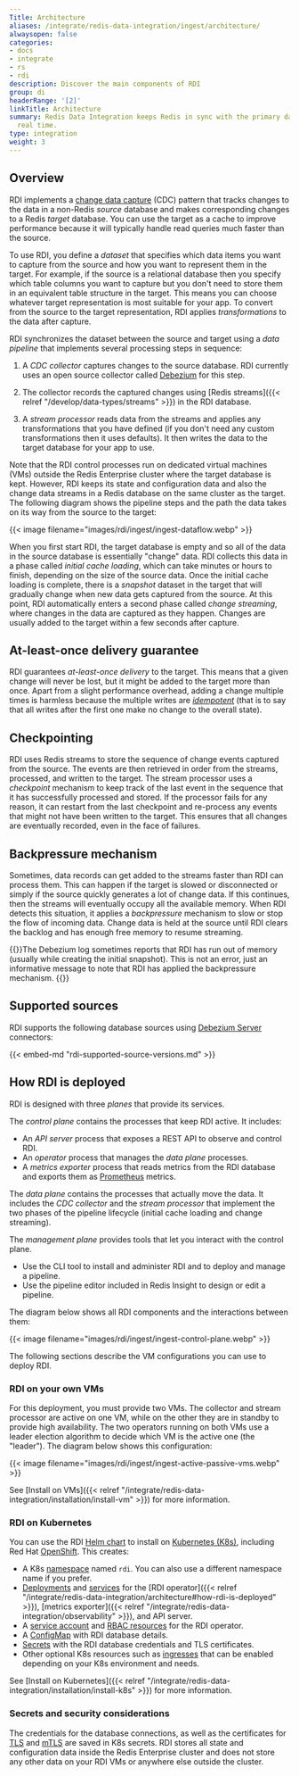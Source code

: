 ```yaml
---
Title: Architecture
aliases: /integrate/redis-data-integration/ingest/architecture/
alwaysopen: false
categories:
- docs
- integrate
- rs
- rdi
description: Discover the main components of RDI
group: di
headerRange: '[2]'
linkTitle: Architecture
summary: Redis Data Integration keeps Redis in sync with the primary database in near
  real time.
type: integration
weight: 3
---
```


## Overview

RDI implements a [change data capture](https://en.wikipedia.org/wiki/Change_data_capture) (CDC) pattern that tracks changes to the data in a
non-Redis *source* database and makes corresponding changes to a Redis
*target* database. You can use the target as a cache to improve performance
because it will typically handle read queries much faster than the source.

To use RDI, you define a *dataset* that specifies which data items
you want to capture from the source and how you want to
represent them in the target. For example, if the source is a
relational database then you specify which table columns you want
to capture but you don't need to store them in an equivalent table
structure in the target. This means you can choose whatever target
representation is most suitable for your app. To convert from the
source to the target representation, RDI applies *transformations*
to the data after capture.

RDI synchronizes the dataset between the source and target using
a *data pipeline* that implements several processing steps
in sequence:

1.  A *CDC collector* captures changes to the source database. RDI
    currently uses an open source collector called
    [Debezium](https://debezium.io/) for this step.

1.  The collector records the captured changes using
[Redis streams]({{< relref "/develop/data-types/streams" >}})
    in the RDI database.

1.  A *stream processor* reads data from the streams and applies
    any transformations that you have defined (if you don't need
    any custom transformations then it uses defaults).
    It then writes the data to the target database for your app to use.

Note that the RDI control processes run on dedicated virtual machines (VMs)
outside the Redis
Enterprise cluster where the target database is kept. However, RDI keeps
its state and configuration data and also the change data streams in a Redis database on the same cluster as the target. The following diagram shows the pipeline steps and the path the data takes on its way from the source to the target:

{{< image filename="images/rdi/ingest/ingest-dataflow.webp" >}}

When you first start RDI, the target database is empty and so all
of the data in the source database is essentially "change" data.
RDI collects this data in a phase called *initial cache loading*,
which can take minutes or hours to finish, depending on the size
of the source data. Once the initial cache loading is complete,
there is a *snapshot* dataset in the target that will gradually
change when new data gets captured from the source. At this point,
RDI automatically enters a second phase called *change streaming*, where
changes in the data are captured as they happen. Changes are usually
added to the target within a few seconds after capture.

## At-least-once delivery guarantee

RDI guarantees *at-least-once delivery* to the target. This means that
a given change will never be lost, but it might be added to the target
more than once. Apart from a slight performance overhead, adding a
change multiple times is harmless because the multiple writes
are [*idempotent*](https://en.wikipedia.org/wiki/Idempotence) (that is
to say that all writes after the first one make no change to the
overall state).

## Checkpointing

RDI uses Redis streams to store the sequence of change events
captured from the source. The events are then retrieved in order
from the streams, processed, and written to the target. The stream
processor uses a *checkpoint* mechanism to keep track of the last
event in the sequence that it has successfully processed and stored. If the processor fails
for any reason, it can restart from the last checkpoint and
re-process any events that might not have been written to the target.
This ensures that all changes are eventually recorded, even in the
face of failures.

## Backpressure mechanism

Sometimes, data records can get added to the streams faster than RDI can
process them. This can happen if the target is slowed or disconnected
or simply if the source quickly generates a lot of change data.
If this continues, then the streams will eventually occupy all the
available memory. When RDI detects this situation, it applies a
*backpressure* mechanism to slow or stop the flow of incoming data.
Change data is held at the source until RDI clears the backlog and has
enough free memory to resume streaming.

{{<note>}}The Debezium log sometimes reports that RDI has run out
of memory (usually while creating the initial snapshot). This is not
an error, just an informative message to note that RDI has applied
the backpressure mechanism.
{{</note>}}

## Supported sources

RDI supports the following database sources using [Debezium Server](https://debezium.io/documentation/reference/stable/operations/debezium-server.html) connectors:

{{< embed-md "rdi-supported-source-versions.md" >}}

## How RDI is deployed

RDI is designed with three *planes* that provide its services.

The *control plane* contains the processes that keep RDI active.
It includes:

-   An *API server* process that exposes a REST API to observe and control RDI.
-   An *operator* process that manages the *data plane* processes.
-   A *metrics exporter* process that reads metrics from the RDI database
    and exports them as [Prometheus](https://prometheus.io/) metrics.

The *data plane* contains the processes that actually move the data.
It includes the *CDC collector* and the *stream processor* that implement 
the two phases of the pipeline lifecycle (initial cache loading and change streaming).

The *management plane* provides tools that let you interact
with the control plane. 

-   Use the CLI tool to install and administer RDI and to deploy 
    and manage a pipeline. 
-   Use the pipeline editor included in Redis Insight to design 
    or edit a pipeline.
    
The diagram below shows all RDI components and the interactions between them:

{{< image filename="images/rdi/ingest/ingest-control-plane.webp" >}}

The following sections describe the VM configurations you can use to
deploy RDI.

### RDI on your own VMs

For this deployment, you must provide two VMs. The collector and stream processor 
are active on one VM, while on the other they are in standby to provide high availability. 
The two operators running on both VMs use a leader election algorithm to decide which 
VM is the active one (the "leader").
The diagram below shows this configuration:

{{< image filename="images/rdi/ingest/ingest-active-passive-vms.webp" >}}

See [Install on VMs]({{< relref "/integrate/redis-data-integration/installation/install-vm" >}})
for more information.

### RDI on Kubernetes

You can use the RDI [Helm chart](https://helm.sh/docs/topics/charts/) to install
on [Kubernetes (K8s)](https://kubernetes.io/), including Red Hat
[OpenShift](https://docs.openshift.com/). This creates:

-   A K8s [namespace](https://kubernetes.io/docs/concepts/overview/working-with-objects/namespaces/) named `rdi`.
    You can also use a different namespace name if you prefer.
-   [Deployments](https://kubernetes.io/docs/concepts/workloads/controllers/deployment/) and 
    [services](https://kubernetes.io/docs/concepts/services-networking/service/) for the 
    [RDI operator]({{< relref "/integrate/redis-data-integration/architecture#how-rdi-is-deployed" >}}),
    [metrics exporter]({{< relref "/integrate/redis-data-integration/observability" >}}), and API server.
-   A [service account](https://kubernetes.io/docs/concepts/security/service-accounts/) 
    and [RBAC resources](https://kubernetes.io/docs/reference/access-authn-authz/rbac) for the RDI operator.
-   A [ConfigMap](https://kubernetes.io/docs/concepts/configuration/configmap/) with RDI database details.
-   [Secrets](https://kubernetes.io/docs/concepts/configuration/secret/)
    with the RDI database credentials and TLS certificates.
-   Other optional K8s resources such as [ingresses](https://kubernetes.io/docs/concepts/services-networking/ingress/) 
    that can be enabled depending on your K8s environment and needs.

See [Install on Kubernetes]({{< relref "/integrate/redis-data-integration/installation/install-k8s" >}})
for more information.

### Secrets and security considerations

The credentials for the database connections, as well as the certificates 
for [TLS](https://en.wikipedia.org/wiki/Transport_Layer_Security) and
[mTLS](https://en.wikipedia.org/wiki/Mutual_authentication#mTLS) are saved in K8s secrets. 
RDI stores all state and configuration data inside the Redis Enterprise cluster
and does not store any other data on your RDI VMs or anywhere else outside the cluster.

